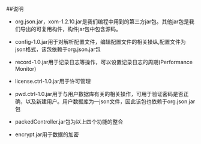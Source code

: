 ##说明
+ org.json.jar，xom-1.2.10.jar是我们编程中用到的第三方jar包。其他jar包是我们导出的可复用构件，构件jar包中包含源码。



+ config-1.0.jar用于对解析配置文件，编辑配置文件的相关操纵,配置文件为json格式，该包依赖于org.json.jar包

+ record-1.0.jar用于记录日志等操作，可以设置记录日志的周期(Performance Monitor)

+ license.ctrl-1.0.jar用于许可管理

+ pwd.ctrl-1.0.jar用于与用户数据库有关的相关操作，可用于验证密码是否正确，以及新建用户。用户数据库为一json文件，因此该包也依赖于org.json.jar包

+ packedController.jar包为以上四个功能的整合

+ encrypt.jar用于数据的加密

